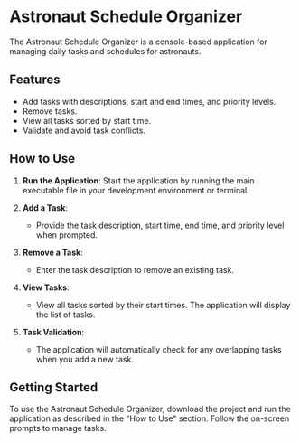 # Astronaut Schedule Organizer

The Astronaut Schedule Organizer is a console-based application for managing daily tasks and schedules for astronauts.

## Features

- Add tasks with descriptions, start and end times, and priority levels.
- Remove tasks.
- View all tasks sorted by start time.
- Validate and avoid task conflicts.

## How to Use

1. **Run the Application**: Start the application by running the main executable file in your development environment or terminal.

2. **Add a Task**:
   - Provide the task description, start time, end time, and priority level when prompted.

3. **Remove a Task**:
   - Enter the task description to remove an existing task.

4. **View Tasks**:
   - View all tasks sorted by their start times. The application will display the list of tasks.

5. **Task Validation**:
   - The application will automatically check for any overlapping tasks when you add a new task.

## Getting Started

To use the Astronaut Schedule Organizer, download the project and run the application as described in the "How to Use" section. Follow the on-screen prompts to manage tasks.


